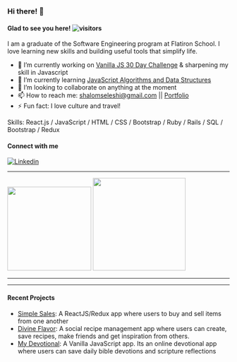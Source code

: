 <!-- ![Jumbotron](https://github.com/habeshawit/habeshawit/blob/main/Adventure%20Script%20Facebook%20Cover%20(2).gif) -->
<!-- ![Jumbotron](https://github.com/habeshawit/habeshawit/blob/main/Adventure%20Script%20Facebook%20Cover%20(8).gif) -->

### Hi there! 👋

#### Glad to see you here!   ![visitors](https://visitor-badge.glitch.me/badge?page_id=${habeshawit}.${habeshawit})   

I am a graduate of the Software Engineering program at Flatiron School. I love learning new skills and building useful tools that simplify life. 

- 🔭 I’m currently working on [Vanilla JS 30 Day Challenge](https://javascript30.com/) & sharpening my skill in Javascript
- 🌱 I’m currently learning [JavaScript Algorithms and Data Structures](https://www.udemy.com/course/js-algorithms-and-data-structures-masterclass/)
- 👯 I’m looking to collaborate on anything at the moment
- 📫 How to reach me: shalomseleshi@gmail.com || [Portfolio](http://shalomsk.me)
- ⚡ Fun fact: I love culture and travel!

Skills: React.js / JavaScript / HTML / CSS / Bootstrap / Ruby / Rails / SQL / Bootstrap / Redux

#### Connect with me
<a href="https://www.linkedin.com/in/shalom-kebede/">
  <img
    alt="Linkedin"
    src="https://img.shields.io/badge/LinkedIn-0077B5?style=for-the-badge&logo=linkedin&logoColor=white"
  />
</a>
<!-- <a href="https://twitter.com/shalomsk6">
  <img
    alt="Twitter"
    src="https://img.shields.io/badge/Twitter-1DA1F2?style=for-the-badge&logo=twitter&logoColor=white"
  />
</a> -->

<hr>
<img height="190em" src="https://github-readme-stats.vercel.app/api?username=habeshawit&show_icons=true&hide_border=true&&count_private=true&include_all_commits=true" /> <img height="210em" src="https://github-readme-stats.vercel.app/api/top-langs/?username=habeshawit"/>

<hr>
<!-- <b>Wakatime Stats:</b><br><br> -->

<!--START_SECTION:waka-->
<!--
```text
No Activity tracked this Week
```-->
<!--END_SECTION:waka-->

<!-- ![Wakatime stats](https://github-readme-stats.vercel.app/api/wakatime?username=shalom) -->
<hr>

#### Recent Projects
+ [Simple Sales](https://github.com/habeshawit/react-project-frontend/tree/refactorBranch): A ReactJS/Redux app where users to buy and sell items from one another
+ [Divine Flavor](https://github.com/habeshawit/divine-flavor): A social recipe management app where users can create, save recipes, make friends and get inspiration from others.
+ [My Devotional](https://github.com/habeshawit/js_project_backend): A Vanilla JavaScript app. Its an online devotional app where users can save daily bible devotions and scripture reflections
